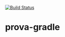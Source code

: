 [![Build Status](https://travis-ci.org/agiove3/prova-gradle.svg?branch=master)](https://travis-ci.org/agiove3/prova-gradle)

# prova-gradle
